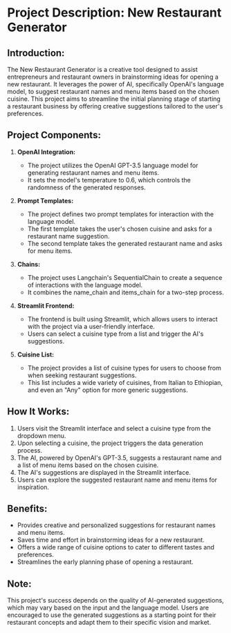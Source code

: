 # **Project Description: New Restaurant Generator**

## **Introduction:**
The New Restaurant Generator is a creative tool designed to assist entrepreneurs and restaurant owners in brainstorming ideas for opening a new restaurant. It leverages the power of AI, specifically OpenAI's language model, to suggest restaurant names and menu items based on the chosen cuisine. This project aims to streamline the initial planning stage of starting a restaurant business by offering creative suggestions tailored to the user's preferences.

## **Project Components:**

1. **OpenAI Integration:**
   - The project utilizes the OpenAI GPT-3.5 language model for generating restaurant names and menu items.
   - It sets the model's temperature to 0.6, which controls the randomness of the generated responses.

2. **Prompt Templates:**
   - The project defines two prompt templates for interaction with the language model.
   - The first template takes the user's chosen cuisine and asks for a restaurant name suggestion.
   - The second template takes the generated restaurant name and asks for menu items.

3. **Chains:**
   - The project uses Langchain's SequentialChain to create a sequence of interactions with the language model.
   - It combines the name_chain and items_chain for a two-step process.

4. **Streamlit Frontend:**
   - The frontend is built using Streamlit, which allows users to interact with the project via a user-friendly interface.
   - Users can select a cuisine type from a list and trigger the AI's suggestions.

5. **Cuisine List:**
   - The project provides a list of cuisine types for users to choose from when seeking restaurant suggestions.
   - This list includes a wide variety of cuisines, from Italian to Ethiopian, and even an "Any" option for more generic suggestions.

## **How It Works:**
1. Users visit the Streamlit interface and select a cuisine type from the dropdown menu.
2. Upon selecting a cuisine, the project triggers the data generation process.
3. The AI, powered by OpenAI's GPT-3.5, suggests a restaurant name and a list of menu items based on the chosen cuisine.
4. The AI's suggestions are displayed in the Streamlit interface.
5. Users can explore the suggested restaurant name and menu items for inspiration.

## **Benefits:**
- Provides creative and personalized suggestions for restaurant names and menu items.
- Saves time and effort in brainstorming ideas for a new restaurant.
- Offers a wide range of cuisine options to cater to different tastes and preferences.
- Streamlines the early planning phase of opening a restaurant.

## **Note:**
This project's success depends on the quality of AI-generated suggestions, which may vary based on the input and the language model. Users are encouraged to use the generated suggestions as a starting point for their restaurant concepts and adapt them to their specific vision and market.
